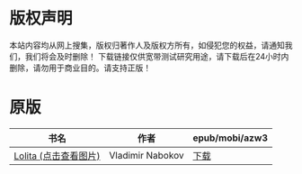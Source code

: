 # 版权声明

本站内容均从网上搜集，版权归著作人及版权方所有，如侵犯您的权益，请通知我们，我们将会及时删除！ 下载链接仅供宽带测试研究用途，请下载后在24小时内删除，请勿用于商业目的。请支持正版！

# 原版

| 书名 | 作者 | epub/mobi/azw3 |
| --- | --- | --- |
| [Lolita (点击查看图片)](https://www.dushupai.com/attachment/2024/06/02/461ae4c5a245cf5f.jpg) | Vladimir Nabokov | [下载](https://url89.ctfile.com/f/31084289-1357009768-8023b1?p=8866) |
